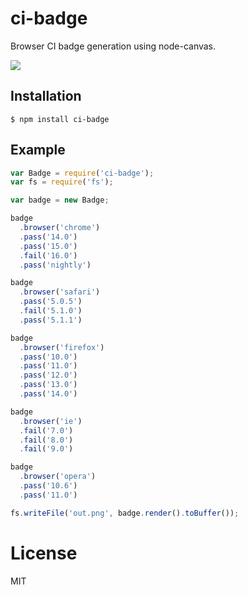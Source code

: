 
# ci-badge

  Browser CI badge generation using node-canvas.

  ![](http://cdn.dropmark.com/41933/4243338cf156b1fd92f1b4307928d1d376c4de14/small.png)

## Installation

```
$ npm install ci-badge
```

## Example

```js
var Badge = require('ci-badge');
var fs = require('fs');

var badge = new Badge;

badge
  .browser('chrome')
  .pass('14.0')
  .pass('15.0')
  .fail('16.0')
  .pass('nightly')

badge
  .browser('safari')
  .pass('5.0.5')
  .fail('5.1.0')
  .pass('5.1.1')

badge
  .browser('firefox')
  .pass('10.0')
  .pass('11.0')
  .pass('12.0')
  .pass('13.0')
  .pass('14.0')

badge
  .browser('ie')
  .fail('7.0')
  .fail('8.0')
  .fail('9.0')

badge
  .browser('opera')
  .pass('10.6')
  .pass('11.0')

fs.writeFile('out.png', badge.render().toBuffer());
````

# License

  MIT
